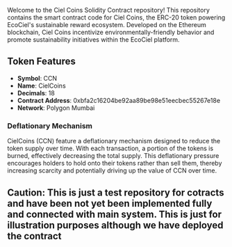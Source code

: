 Welcome to the Ciel Coins Solidity Contract repository! This repository contains the smart contract code for Ciel Coins, the ERC-20 token powering EcoCiel's sustainable reward ecosystem. Developed on the Ethereum blockchain, Ciel Coins incentivize environmentally-friendly behavior and promote sustainability initiatives within the EcoCiel platform.

## Token Features

- **Symbol**: CCN
- **Name**: CielCoins
- **Decimals**: 18
- **Contract Address**: 0xbfa2c16204be92aa89be98e51eecbec55267e18e
- **Network**: Polygon Mumbai

### Deflationary Mechanism

CielCoins (CCN) feature a deflationary mechanism designed to reduce the token supply over time. With each transaction, a portion of the tokens is burned, effectively decreasing the total supply. This deflationary pressure encourages holders to hold onto their tokens rather than sell them, thereby increasing scarcity and potentially driving up the value of CCN over time.


## Caution: This is just a test repository for cotracts and have been not yet been implemented fully and connected with main system. This is just for illustration purposes although we have deployed the contract
